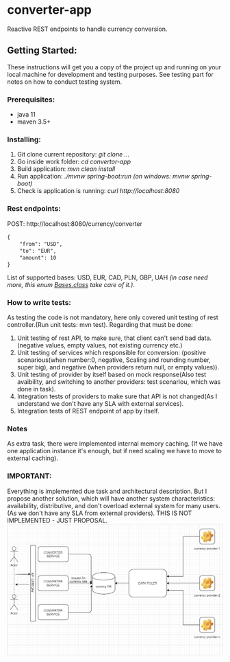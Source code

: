 # converter-app
Reactive REST endpoints to handle currency conversion.

## Getting Started:

These instructions will get you a copy of the project up and running on your local machine for development and testing purposes.
See testing part for notes on how to conduct testing system.


### Prerequisites:

- java 11
- maven 3.5+

### Installing:

1. Git clone current repository:  *git clone ...*
2. Go inside work folder: *cd convertor-app*
2. Build application: *mvn clean install*
3. Run application: *./mvnw spring-boot:run (on windows: mvnw spring-boot)*
4. Check is application is running: *curl http://localhost:8080*

### Rest endpoints:

POST: http://localhost:8080/currency/converter
```
{
    "from": "USD",
    "to": "EUR",
    "amount": 10
}
```
List of supported bases: USD, EUR, CAD, PLN, GBP, UAH *(in case need more, this enum [Bases.class](https://github.com/temporaryusernamedeveloper/convertor-app/blob/master/src/main/java/com/uss/convertorapp/enums/Bases.java) take care of it.)*.


### How to write tests:

As testing the code is not mandatory, here only covered unit testing of rest controller.(Run unit tests: mvn test).
Regarding that must be done:

1. Unit testing of rest API, to make sure, that client can't send bad data.(negative values, empty values, not existing currency etc.)
2. Unit testing of services which responsible for conversion: (positive scenarious(when number:0, negative, Scaling and rounding number, super big), and negative (when providers return null, or empty values)).
3. Unit testing of provider by itself based on mock response(Also test avaibility, and switching to another providers: test scenariou, which was done in task).
4. Integration tests of providers to make sure that API is not changed(As I understand we don't have any SLA with external services).
5. Integration tests of REST endpoint of app by itself.


### Notes
As extra task, there were implemented internal memory caching. (If we have one application instance it's enough,
but if need scaling we have to move to external caching).

### IMPORTANT:
Everything is implemented due task and architectural description.
But I propose another solution, which will have another system characteristics: availability, distributive, and don't overload external system for many users.(As we don't have any SLA from external providers). THIS IS NOT IMPLEMENTED - JUST PROPOSAL.
![shcema](https://raw.githubusercontent.com/temporaryusernamedeveloper/convertor-app/master/src/main/resources/Currency_system_schema.PNG)
